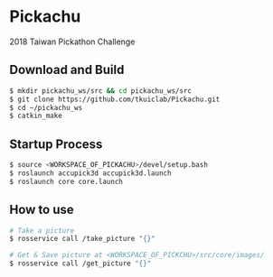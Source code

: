 # Pickachu
2018 Taiwan Pickathon Challenge

## Download and Build
```bash
$ mkdir pickachu_ws/src && cd pickachu_ws/src
$ git clone https://github.com/tkuiclab/Pickachu.git
$ cd ~/pickachu_ws
$ catkin_make
```

## Startup Process
```bash
$ source <WORKSPACE_OF_PICKACHU>/devel/setup.bash
$ roslaunch accupick3d accupick3d.launch
$ roslaunch core core.launch
```

## How to use
```bash
# Take a picture
$ rosservice call /take_picture "{}"

# Get & Save picture at <WORKSPACE_OF_PICKCHU>/src/core/images/
$ rosservice call /get_picture "{}"
```
